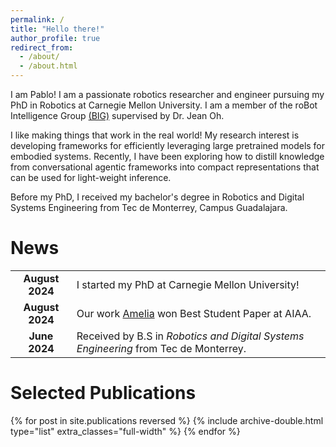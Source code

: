 ```yaml
---
permalink: /
title: "Hello there!"
author_profile: true
redirect_from: 
  - /about/
  - /about.html
---
```



I am Pablo! I am a passionate robotics researcher and engineer pursuing my PhD in Robotics at Carnegie Mellon University. I am a member of the roBot Intelligence Group [(BIG)](https://cmubig.github.io/) supervised by Dr. Jean Oh. 

I like making things that work in the real world! My research interest is developing frameworks for efficiently leveraging large pretrained models for embodied systems. Recently, I have been exploring how to distill knowledge from conversational agentic frameworks into compact representations that can be used for light-weight inference.

 <!-- To check out some of my projects, please see my portfolio and publications page. -->

Before my PhD, I received my bachelor's degree in Robotics and Digital Systems Engineering from Tec de Monterrey, Campus Guadalajara.

# News

|  |  |
|:--------:|:------------|
| **August 2024** | I started my PhD at Carnegie Mellon University! |
| **August 2024** | Our work [Amelia](https://example.com/amelia) won Best Student Paper at AIAA. |
| **June 2024**   | Received by B.S in *Robotics and Digital Systems Engineering* from Tec de Monterrey.    |

# Selected Publications

{% for post in site.publications reversed %} {% include archive-double.html type="list" extra_classes="full-width" %} {% endfor %}

